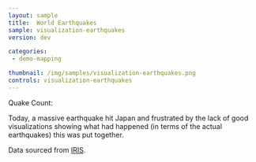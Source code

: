 ```yaml
---
layout: sample
title:  World Earthquakes
sample: visualization-earthquakes
version: dev

categories:
 - demo-mapping

thumbnail: /img/samples/visualization-earthquakes.png
controls: visualization-earthquakes
---
```


<div id="viz-info">
	<label>Quake Count:</label><span id="quake_counter" class="numeric"></span>
</div>

Today, a massive earthquake hit Japan and frustrated by the lack of good visualizations showing what had happened (in terms of the actual earthquakes) this was put together.

<p style="display:none;">
	<label><strong>Start Date:</strong></label>
	<input type="text" id="date-start" value="2011/03/11 05:00" /> <em>(format: yyyy/mm/dd hh:nn GMT)</em>
	<button id="btnRun">Visualize</button>
</p>

<p>
Data sourced from <a target="_blank" href="http://www.iris.edu/servlet/eventserver/map.do">IRIS</a>.
</p>